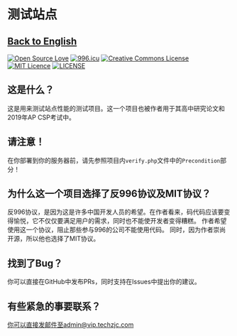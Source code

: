 # 测试站点
[Back to English](../../)
---
[![Open Source Love](https://badges.frapsoft.com/os/v1/open-source.svg?v=103)](https://github.com/ellerbrock/open-source-badges/)
[![996.icu](https://img.shields.io/badge/link-996.icu-red.svg)](https://996.icu)
[![Creative Commons License](https://i.creativecommons.org/l/by/4.0/80x15.png)](http://creativecommons.org/licenses/by/4.0/)
[![MIT Licence](https://badges.frapsoft.com/os/mit/mit.svg?v=103)](https://opensource.org/licenses/mit-license.php)
[![LICENSE](https://img.shields.io/badge/license-Anti%20996-blue.svg)](https://github.com/996icu/996.ICU/blob/master/LICENSE)
## 这是什么？
这是用来测试站点性能的测试项目。这一个项目也被作者用于其高中研究论文和2019年AP CSP考试中。
## 请注意！
在你部署到你的服务器前，请先参照项目内`verify.php`文件中的`Precondition`部分！
## 为什么这一个项目选择了反996协议及MIT协议？
反996协议，是因为这是许多中国开发人员的希望。在作者看来，码代码应该要变得愉悦，它不仅仅要满足用户的需求，同时也不能使开发者变得糟糕。
作者希望使用这一个协议，阻止那些参与996的公司不能使用代码。
同时，因为作者崇尚开源，所以他也选择了MIT协议。
## 找到了Bug？
你可以直接在GitHub中发布PRs，同时支持在Issues中提出你的建议。
## 有些紧急的事要联系？
你可以直接发邮件至admin@vip.techzjc.com
